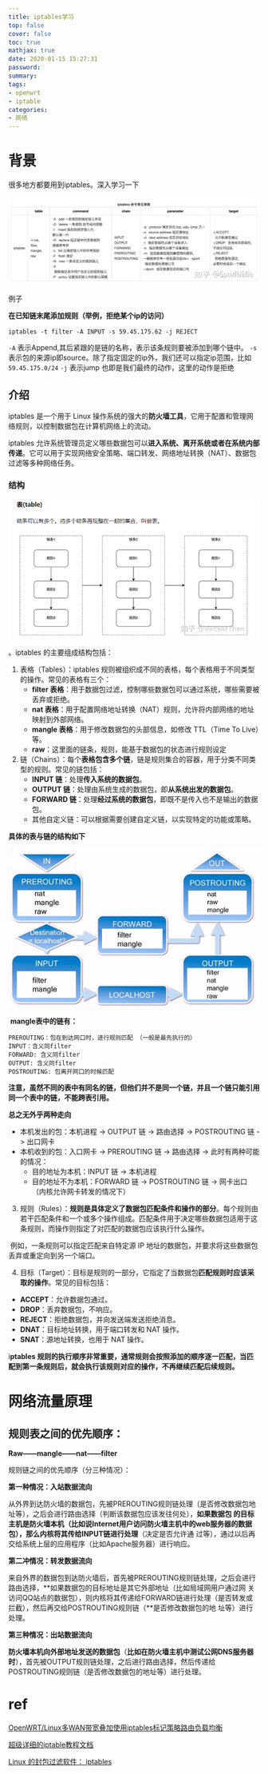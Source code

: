```yaml
---
title: iptables学习
top: false
cover: false
toc: true
mathjax: true
date: 2020-01-15 15:27:31
password:
summary:
tags:
- openwrt
- iptable
categories:
- 网络
---
```


# 背景

很多地方都要用到iptables。深入学习一下



![image-20230923120614113](https://raw.githubusercontent.com/kengerlwl/kengerlwl.github.io/master/image/dc9807ef471018a8a65a3d4d15e27f92/aafce896aada7b5170b28fbe1fd42128.png)

例子

 **在已知链末尾添加规则（举例，拒绝某个ip的访问）**

```
iptables -t filter -A INPUT -s 59.45.175.62 -j REJECT
```

`-A` 表示Append,其后紧跟的是链的名称，表示该条规则要被添加到哪个链中。 `-s` 表示包的来源ip即source。除了指定固定的ip外，我们还可以指定ip范围，比如`59.45.175.0/24` `-j` 表示jump 也即是我们最终的动作，这里的动作是拒绝

## 介绍

iptables 是一个用于 Linux 操作系统的强大的**防火墙工具**，它用于配置和管理网络规则，以控制数据包在计算机网络上的流动。

iptables 允许系统管理员定义哪些数据包可以**进入系统、离开系统或者在系统内部传递**。它可以用于实现网络安全策略、端口转发、网络地址转换（NAT）、数据包过滤等多种网络任务。



### 结构

![image-20230923115927378](https://raw.githubusercontent.com/kengerlwl/kengerlwl.github.io/master/image/dc9807ef471018a8a65a3d4d15e27f92/4e0d1e7a8556d67c4c4df7e888ad8d15.png)

。iptables 的主要组成结构包括：

1. 表格（Tables）：iptables 规则被组织成不同的表格，每个表格用于不同类型的操作。常见的表格有三个：
   - **filter 表格**：用于数据包过滤，控制哪些数据包可以通过系统，哪些需要被丢弃或拒绝。
   - **nat 表格**：用于配置网络地址转换（NAT）规则，允许将内部网络的地址映射到外部网络。
   - **mangle 表格**：用于修改数据包的头部信息，如修改 TTL（Time To Live）等。
   - **raw**：这里面的链条，规则，能基于数据包的状态进行规则设定
2. 链（Chains）：每个**表格包含多个链**，链是规则集合的容器，用于分类不同类型的规则。常见的链包括：
   - **INPUT 链**：处理**传入系统的数据包**。
   - **OUTPUT 链**：处理由系统生成的数据包，即**从系统出发的数据包**。
   - **FORWARD 链**：处理**经过系统的数据包**，即既不是传入也不是输出的数据包。
   - 其他自定义链：可以根据需要创建自定义链，以实现特定的功能或策略。



**具体的表与链的结构如下**

![img](https://raw.githubusercontent.com/kengerlwl/kengerlwl.github.io/master/image/dc9807ef471018a8a65a3d4d15e27f92/2a8d3d0aa0d83dab2f9093940b20e8b0.png)

​			**mangle表中的链有：**

```text
PREROUTING：包在到达网口时，进行规则匹配 （一般是最先执行的）
INPUT：含义同filter
FORWARD: 含义同filter
OUTPUT: 含义同filter
POSTROUTING: 包离开网口的时候匹配
```

​			**注意，虽然不同的表中有同名的链，但他们并不是同一个链，并且一个链只能引用同一个表中的链，不能跨表引用。**



**总之无外乎两种走向**

- 本机发出的包：本机进程 -> OUTPUT 链 -> 路由选择 -> POSTROUTING 链 -> 出口网卡
- 本机收到的包：入口网卡 -> PREROUTING 链 -> 路由选择 -> 此时有两种可能的情况：
  - 目的地址为本机：INPUT 链 -> 本机进程
  - 目的地址不为本机：FORWARD 链 -> POSTROUTING 链 -> 网卡出口（内核允许网卡转发的情况下）

3. 规则（Rules）：**规则是具体定义了数据包匹配条件和操作的部分**。每个规则由若干匹配条件和一个或多个操作组成。匹配条件用于决定哪些数据包适用于这条规则，而操作则指定了对匹配的数据包应该执行什么操作。

​		例如，一条规则可以指定匹配来自特定源 IP 地址的数据包，并要求将这些数据包丢弃或重定向到另一个端口。

4. 目标（Target）：目标是规则的一部分，它指定了当数据包**匹配规则时应该采取的操作**。常见的目标包括：

- **ACCEPT**：允许数据包通过。
- **DROP**：丢弃数据包，不响应。
- **REJECT**：拒绝数据包，并向发送端发送拒绝消息。
- **DNAT**：目标地址转换，用于端口转发和 NAT 操作。
- **SNAT**：源地址转换，也用于 NAT 操作。

i**ptables 规则的执行顺序非常重要，通常规则会按照添加的顺序逐一匹配，当匹配到第一条规则后，就会执行该规则对应的操作，不再继续匹配后续规则。**



# 网络流量原理

## **规则表之间的优先顺序：**

**Raw——mangle——nat——filter**

规则链之间的优先顺序（分三种情况）：

**第一种情况：入站数据流向**

从外界到达防火墙的数据包，先被PREROUTING规则链处理（是否修改数据包地址等），之后会进行路由选择（判断该数据包应该发往何处），**如果数据包 的目标主机是防火墙本机（比如说Internet用户访问防火墙主机中的web服务器的数据包），那么内核将其传给INPUT链进行处理**（决定是否允许通 过等），通过以后再交给系统上层的应用程序（比如Apache服务器）进行响应。

**第二冲情况：转发数据流向**

来自外界的数据包到达防火墙后，首先被PREROUTING规则链处理，之后会进行路由选择，**如果数据包的目标地址是其它外部地址（比如局域网用户通过网 关访问QQ站点的数据包），则内核将其传递给FORWARD链进行处理（是否转发或拦截），然后再交给POSTROUTING规则链（**是否修改数据包的地 址等）进行处理。

**第三种情况：出站数据流向**

**防火墙本机向外部地址发送的数据包**（**比如在防火墙主机中测试公网DNS服务器时**），首先被OUTPUT规则链处理，之后进行路由选择，然后传递给POSTROUTING规则链（是否修改数据包的地址等）进行处理。

# ref

[OpenWRT/Linux多WAN带宽叠加使用iptables标记策略路由负载均衡](https://www.haiyun.me/archives/iptables-nth-mark-route-load.html)

[超级详细的iptable教程文档](https://www.cnblogs.com/Dicky-Zhang/p/5904429.html)

[Linux 的封包过滤软件： iptables](http://cn.linux.vbird.org/linux_server/0250simple_firewall_3.php#netfilter)
